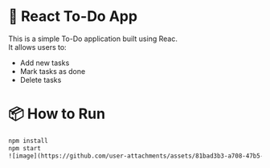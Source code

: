 
# 📝 React To-Do App

This is a simple To-Do application built using Reac.  
It allows users to:

- Add new tasks
- Mark tasks as done
- Delete tasks

# 📦 How to Run

```cmd
npm install
npm start
![image](https://github.com/user-attachments/assets/81bad3b3-a708-47b5-b3f3-f8191c93d8fb)
